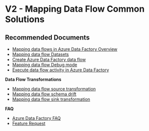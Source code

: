 <properties
  pagetitle="V2 - Mapping Data Flow Common Solutions&#xD;"
  service=""
  resource=""
  ms.author="rakatuko"
  selfhelptype="Generic"
  supporttopicids="32633532,32633533,32633535,32633536"
  resourcetags=""
  productpesids="15613"
  cloudenvironments="public,fairfax,usnat,ussec"
  articleid="4041ad80-1861-9011-a7a2-828a98325d20"
  ownershipid="AzureData_DataFactory" />
# V2 - Mapping Data Flow Common Solutions

## **Recommended Documents**

- [Mapping data flows in Azure Data Factory Overview](https://docs.microsoft.com/azure/data-factory/concepts-data-flow-overview)
- [Mapping data flow Datasets](https://docs.microsoft.com/azure/data-factory/concepts-data-flow-datasets)
- [Create Azure Data Factory data flow](https://docs.microsoft.com/azure/data-factory/data-flow-create)
- [Mapping data flow Debug mode](https://docs.microsoft.com/azure/data-factory/concepts-data-flow-debug-mode)
- [Execute data flow activity in Azure Data Factory](https://docs.microsoft.com/azure/data-factory/control-flow-execute-data-flow-activity)

**Data Flow Transformations**

- [Mapping data flow source transformation](https://docs.microsoft.com/azure/data-factory/data-flow-source)
- [Mapping data flow schema drift](https://docs.microsoft.com/azure/data-factory/concepts-data-flow-schema-drift)
- [Mapping data flow sink transformation](https://docs.microsoft.com/azure/data-factory/data-flow-sink)

**FAQ** 

- [Azure Data Factory FAQ](https://docs.microsoft.com/azure/data-factory/frequently-asked-questions)
- [Feature Request](https://feedback.azure.com/forums/270578-azure-data-factory)